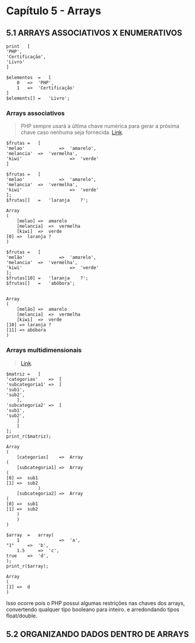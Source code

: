 # Capítulo 5 - Arrays

## 5.1	 ARRAYS	 ASSOCIATIVOS	 X ENUMERATIVOS

``` 
print	[
'PHP',
'Certificação',
'Livro'
]

$elementos	=	[
	0	=>	'PHP',
	1	=>	'Certificação'
]
$elements[]	=	'Livro';

``` 

### Arrays associativos
> PHP	 sempre	 usará	 a	 última	 chave	 numérica	 para	 gerar	 a próxima	 chave	 caso	 nenhuma	 seja	 fornecida.	
> [Link](http://php.net/manual/pt_BR/language.types.array.php).

```
$frutas	=	[
'melao'				=>	'amarelo',
'melancia'	=>	'vermelha',
'kiwi'					=>	'verde'
]

$frutas	=	[
'melao'				=>	'amarelo',
'melancia'	=>	'vermelha',
'kiwi'					=>	'verde'
];
$frutas[]	=	'laranja	?';

Array
(
	[melao]	=>	amarelo
	[melancia]	=>	vermelha
	[kiwi]	=>	verde
[0] =>	laranja	?
)
```

```
$frutas	=	[
'melão'				=>	'amarelo',
'melancia'	=>	'vermelha',
'kiwi'					=>	'verde'
];
$frutas[10]	=	'laranja	?';
$frutas[]	=	'abóbora';


Array
(
	[melão]	=>	amarelo
	[melancia]	=>	vermelha
	[kiwi]	=>	verde
[10] =>	laranja	?
[11] =>	abóbora
)

```

### Arrays multidimensionais
> [Link](http://php.net/manual/pt_BR/language.types.array.php).

```
$matriz	=	[
'categorias'	=>	[
'subcategoria1'	=>	[
'sub1',
'sub2',
	],
'subcategoria2'	=>	[
'sub1',
'sub2',
	]
	]
];
print_r($matriz);

Array
(
	[categorias]	=>	Array
(
	[subcategoria1]	=>	Array
(
[0] =>	sub1
[1] =>	sub2
			)
	[subcategoria2]	=>	Array
(
[0] =>	sub1
[1] =>	sub2
	)
	)
)

```


```
$array	=	array(
	1				=>	'a',
"1"		=>	'b',
	1.5		=>	'c',
true	=>	'd',
);
print_r($array);

Array
(
[1] =>	d
)

```

Isso	ocorre	pois	o	PHP	possui	algumas	restrições	nas	chaves	dos
arrays,	 convertendo	 qualquer	 tipo	 booleano	 para	 inteiro.	 e
arredondando	tipos	float/double.


## 5.2	  ORGANIZANDO	 DADOS	 DENTRO	 DE ARRAYS
